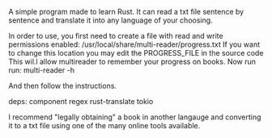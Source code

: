 A simple program made to learn Rust.
It can read a txt file sentence by sentence and translate it into any language of your choosing.

In order to use, you first need to create a file with read and write permissions enabled:
/usr/local/share/multi-reader/progress.txt
If you want to change this location you may edit the PROGRESS_FILE in the source code
This wil.l allow multireader to remember your progress on books.
Now run run:
multi-reader -h

And then follow the instructions.

deps:
component
regex
rust-translate
tokio

I recommend "legally obtaining" a book in another langauge and converting it to a txt file using one of the many online tools available.
